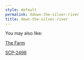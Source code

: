 ```yaml
---
style: default
permalink: Xdown-the-silver-river
title: down-the-silver-river
---
```

You may also like:

[The Farm](http://scp-wiki.net/the-farm)

[SCP-2496](http://scp-wiki.net/scp-2496)
